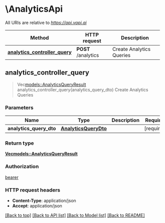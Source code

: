 # \AnalyticsApi

All URIs are relative to *https://api.vapi.ai*

Method | HTTP request | Description
------------- | ------------- | -------------
[**analytics_controller_query**](AnalyticsApi.md#analytics_controller_query) | **POST** /analytics | Create Analytics Queries



## analytics_controller_query

> Vec<models::AnalyticsQueryResult> analytics_controller_query(analytics_query_dto)
Create Analytics Queries

### Parameters


Name | Type | Description  | Required | Notes
------------- | ------------- | ------------- | ------------- | -------------
**analytics_query_dto** | [**AnalyticsQueryDto**](AnalyticsQueryDto.md) |  | [required] |

### Return type

[**Vec<models::AnalyticsQueryResult>**](AnalyticsQueryResult.md)

### Authorization

[bearer](../README.md#bearer)

### HTTP request headers

- **Content-Type**: application/json
- **Accept**: application/json

[[Back to top]](#) [[Back to API list]](../README.md#documentation-for-api-endpoints) [[Back to Model list]](../README.md#documentation-for-models) [[Back to README]](../README.md)

